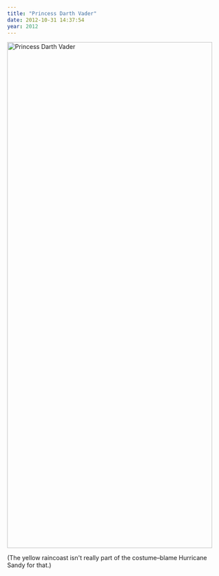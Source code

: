 ```yaml
---
title: "Princess Darth Vader"
date: 2012-10-31 14:37:54
year: 2012
---
```

<img title="Princess Darth Vader" src="{{'/files/2012/10/pd.png' | relative_url}}" alt="Princess Darth Vader" width="476" height="1175" />
<p>(The yellow raincoast isn't really part of the costume–blame Hurricane Sandy for that.)</p>
